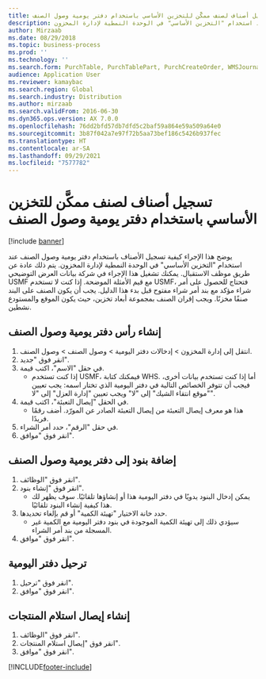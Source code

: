 ```yaml
---
title: تسجيل أصناف لصنف ممكَّن للتخزين الأساسي باستخدام دفتر يومية وصول الصنف
description: يوضح هذا الإجراء كيفية تسجيل الأصناف باستخدام دفتر يومية وصول الصنف عند استخدام "التخزين الأساسي" في الوحدة النمطية لإدارة المخزون.
author: Mirzaab
ms.date: 08/29/2018
ms.topic: business-process
ms.prod: ''
ms.technology: ''
ms.search.form: PurchTable, PurchTablePart, PurchCreateOrder, WMSJournalTable, WMSJournalCreate, PurchEditLines
audience: Application User
ms.reviewer: kamaybac
ms.search.region: Global
ms.search.industry: Distribution
ms.author: mirzaab
ms.search.validFrom: 2016-06-30
ms.dyn365.ops.version: AX 7.0.0
ms.openlocfilehash: 76dd2bfd57db7dfd5c2baf59a864e59a509a64e0
ms.sourcegitcommit: 3b87f042a7e97f72b5aa73bef186c5426b937fec
ms.translationtype: HT
ms.contentlocale: ar-SA
ms.lasthandoff: 09/29/2021
ms.locfileid: "7577782"
---
```

# <a name="register-items-for-a-basic-warehousing-enabled-item-using-an-item-an-item-arrival-journal"></a>تسجيل أصناف لصنف ممكَّن للتخزين الأساسي باستخدام دفتر يومية وصول الصنف

[!include [banner](../../includes/banner.md)]

يوضح هذا الإجراء كيفية تسجيل الأصناف باستخدام دفتر يومية وصول الصنف عند استخدام "التخزين الأساسي" في الوحدة النمطية لإدارة المخزون. يتم ذلك عادة عن طريق موظف الاستقبال. يمكنك تشغيل هذا الإجراء في شركة بيانات العرض التوضيحي USMF مع قيم الأمثلة الموضحة.  إذا كنت لا تستخدم USMF، فتحتاج للحصول على أمر شراء مؤكد مع بند أمر شراء مفتوح قبل بدء هذا الدليل. يجب أن يكون الصنف على البند صنفًا مخزنًا. ويجب إقران الصنف بمجموعة أبعاد تخزين، حيث يكون الموقع والمستودع نشطين.


## <a name="create-item-arrival-journal-header"></a>إنشاء رأس دفتر يومية وصول الصنف
1. انتقل إلى إدارة المخزون > إدخالات دفتر اليومية > وصول الصنف > وصول الصنف.
2. انقر فوق "جديد".
3. في حقل "الاسم"، اكتب قيمة.
    * إذا كنت تستخدم USMF، فيمكنك كتابة WHS. أما إذا كنت تستخدم بيانات أخرى، فيجب أن تتوفر الخصائص التالية في دفتر اليومية الذي تختار اسمه: يجب تعيين "موقع انتقاء الشيك" إلى "لا" ويجب تعيين "إدارة العزل‬" إلى "لا".  
4. في الحقل "إيصال التعبئة"، اكتب قيمة.
    * هذا هو معرف إيصال التعبئة من إيصال التعبئة الصادر عن المورّد. أضف رقمًا فريدًا.  
5. في حقل "الرقم"، حدد أمر الشراء.
6. انقر فوق "موافق".

## <a name="add-lines-to-item-arrival-journal"></a>إضافة بنود إلى دفتر يومية وصول الصنف
1. انقر فوق "الوظائف".
2. انقر فوق "إنشاء بنود".
    * يمكن إدخال البنود يدويًا في دفتر اليومية هذا أو إنشاؤها تلقائيًا. سوف يظهر لك هذا كيفية إنشاء البنود تلقائيًا.  
3. حدد خانة الاختيار "تهيئة الكمية‬" أو قم بإلغاء تحديدها.
    * سيؤدي ذلك إلى تهيئة الكمية الموجودة في بنود دفتر اليومية مع الكمية غير المسجلة من بند أمر الشراء.  
4. انقر فوق "موافق".

## <a name="post-the-journal"></a>ترحيل دفتر اليومية
1. انقر فوق "ترحيل".
2. انقر فوق "موافق".

## <a name="generate-the-product-receipt"></a>إنشاء إيصال استلام المنتجات
1. انقر فوق "الوظائف".
2. انقر فوق "إيصال استلام المنتجات".
3. انقر فوق "موافق".



[!INCLUDE[footer-include](../../../includes/footer-banner.md)]